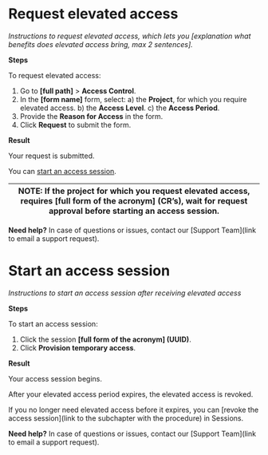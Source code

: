 # Request elevated access
_Instructions to request elevated access, which lets you [explanation what benefits does elevated access bring, max 2 sentences]._

**Steps**

To request elevated access:

1.	Go to **[full path]** > **Access Control**.
2.	In the **[form name]** form, select:
a)	the **Project**, for which you require elevated access.
b)	the **Access Level**.
c)	the **Access Period**.
3.	Provide the **Reason for Access** in the form.
4.	Click **Request** to submit the form.

**Result**

Your request is submitted.

You can [start an access session](link).

| NOTE: If the project for which you request elevated access, requires [full form of the acronym] (CR’s), wait for request approval before starting an access session. |
| --- |


**Need help?**
In case of questions or issues, contact our [Support Team](link to email a support request).


# Start an access session
_Instructions to start an access session after receiving elevated access_

**Steps**

To start an access session:

1.	Click the session **[full form of the acronym] (UUID)**.
2.	Click **Provision temporary access**.

**Result**

Your access session begins.

After your elevated access period expires, the elevated access is revoked.  

If you no longer need elevated access before it expires, you can [revoke the access session](link to the subchapter with the procedure) in Sessions.


**Need help?**
In case of questions or issues, contact our [Support Team](link to email a support request).

